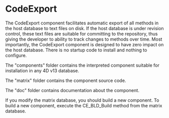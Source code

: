 CodeExport
==========

The CodeExport component facilitates automatic export of all methods in the host database to text files on disk.  If the host database is under revision control, these text files are suitable for committing to the repository, thus giving the developer to ability to track changes to methods over time. Most importantly, the CodeExport component is designed to have zero impact on the host database.  There is no startup code to install and nothing to configure.

The "components" folder contains the interpreted component suitable for installation in any 4D v13 database.

The "matrix" folder contains the component source code.

The "doc" folder contains documentation about the component.

If you modify the matrix database, you should build a new component.  To build a new component, execute the CE_BLD_Build method from the matrix database.
